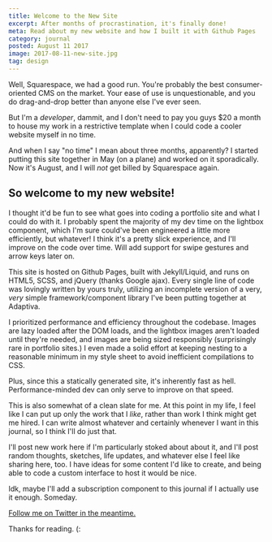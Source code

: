 ```yaml
---
title: Welcome to the New Site
excerpt: After months of procrastination, it's finally done!
meta: Read about my new website and how I built it with Github Pages
category: journal
posted: August 11 2017
image: 2017-08-11-new-site.jpg
tag: design
---
```

Well, Squarespace, we had a good run. You're probably the best consumer-oriented CMS on the market. Your ease of use is unquestionable, and you do drag-and-drop better than anyone else I've ever seen.

But I'm a _developer_, dammit, and I don't need to pay you guys $20 a month to house my work in a restrictive template when I could code a cooler website myself in no time.

And when I say "no time" I mean about three months, apparently? I started putting this site together in May (on a plane) and worked on it sporadically. Now it's August, and I will _not_ get billed by Squarespace again.

## So welcome to my new website!

I thought it'd be fun to see what goes into coding a portfolio site and what I could do with it. I probably spent the majority of my dev time on the lightbox component, which I'm sure could've been engineered a little more efficiently, but whatever! I think it's a pretty slick experience, and I'll improve on the code over time. Will add support for swipe gestures and arrow keys later on.

This site is hosted on Github Pages, built with Jekyll/Liquid, and runs on HTML5, SCSS, and jQuery (thanks Google ajax). Every single line of code was lovingly written by yours truly, utilizing an incomplete version of a very, _very_ simple framework/component library I've been putting together at Adaptiva.

I prioritized performance and efficiency throughout the codebase. Images are lazy loaded after the DOM loads, and the lightbox images aren't loaded until they're needed, and images are being sized responsibly (surprisingly rare in portfolio sites.) I even made a solid effort at keeping nesting to a reasonable minimum in my style sheet to avoid inefficient compilations to CSS.

Plus, since this a statically generated site, it's inherently fast as hell. Performance-minded dev can only serve to improve on that speed.

This is also somewhat of a clean slate for me. At this point in my life, I feel like I can put up only the work that I _like_, rather than work I think might get me hired. I can write almost whatever and certainly whenever I want in this journal, so I think I'll do just that.

I'll post new work here if I'm particularly stoked about about it, and I'll post random thoughts, sketches, life updates, and whatever else I feel like sharing here, too. I have ideas for some content I'd like to create, and being able to code a custom interface to host it would be nice.

Idk, maybe I'll add a subscription component to this journal if I actually use it enough. Someday.

<a href="http://twitter.com/jesserogers" target="_blank">Follow me on Twitter in the meantime.</a>

Thanks for reading. (:
